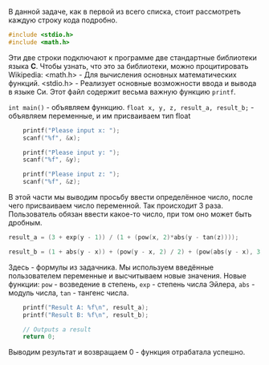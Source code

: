 В данной задаче, как в первой из всего списка, стоит рассмотреть каждую строку кода подробно.

```C
#include <stdio.h>
#include <math.h>
```

Эти две строки подключают к программе две стандартные библиотеки языка **С**. Чтобы узнать, что это за библиотеки, можно процитировать Wikipedia: 
<math.h> - Для вычисления основных математических функций.
<stdio.h> - Реализует основные возможности ввода и вывода в языке Си. Этот файл содержит весьма важную функцию `printf`.


`int main()` - объявляем функцию.
`float x, y, z, result_a, result_b;` - объявляем переменные, и им присваиваем тип float

```C
    printf("Please input x: ");
    scanf("%f", &x);

    printf("Please input y: ");
    scanf("%f", &y);

    printf("Please input z: ");
    scanf("%f", &z);
```

В этой части мы выводим просьбу ввести определённое число, после чего присваиваем число переменной. Так происходит 3 раза. Пользователь обязан ввести какое-то число, при том оно может быть дробным.


```C
result_a = (3 + exp(y - 1)) / (1 + (pow(x, 2)*abs(y - tan(z))));

result_b = (1 + abs(y - x)) + (pow(y - x, 2) / 2) + (pow(abs(y - x), 3) / 3);
```

Здесь - формулы из задачника. Мы используем введённые пользователем переменные и высчитываем новые значения. 
Новые функции: `pow` - возведение в степень, `exp` - степень числа Эйлера, `abs` - модуль числа, `tan` - тангенс числа.


```C
    printf("Result A: %f\n", result_a);
    printf("Result B: %f\n", result_b);

    // Outputs a result
    return 0;
```

Выводим результат и возвращаем 0 - функция отрабатала успешно.